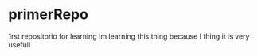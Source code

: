 # primerRepo
1rst repositorio for learning
Im learning this thing because I thing it is very usefull

